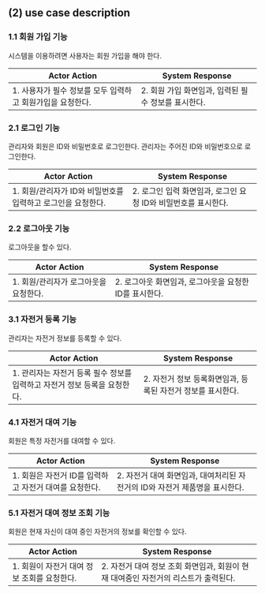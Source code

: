 ## (2) use case description 

### 1.1 회원 가입 기능

시스템을 이용하려면 사용자는 회원 가입을 해야 한다.

| Actor Action | System Response |
| --- | --- |
| 1. 사용자가 필수 정보를 모두 입력하고 회원가입을 요청한다. | 2. 회원 가입 화면임과, 입력된 필수 정보를 표시한다. |

### 2.1 로그인 기능

관리자와 회원은 ID와 비밀번호로 로그인한다. 관리자는 주어진 ID와 비밀번호으로 로그인한다.

| Actor Action | System Response |
| --- | --- |
| 1. 회원/관리자가 ID와 비밀번호를 입력하고 로그인을 요청한다. | 2. 로그인 입력 화면임과, 로그인 요청 ID와 비밀번호를 표시한다. |

### 2.2 로그아웃 기능

로그아웃을 할수 있다. 

| Actor Action | System Response |
| --- | --- |
| 1. 회원/관리자가 로그아웃을 요청한다. | 2. 로그아웃 화면임과, 로그아웃을 요청한 ID를 표시한다. |

### 3.1 자전거 등록 기능

관리자는 자전거 정보를 등록할 수 있다.

| Actor Action | System Response |
| --- | --- |
| 1. 관리자는 자전거 등록 필수 정보를 입력하고 자전거 정보 등록을 요청한다.  | 2. 자전거 정보 등록화면임과, 등록된 자전거 정보를 표시한다.  |

### 4.1 자전거 대여 기능

회원은 특정 자전거를 대여할 수 있다.

| Actor Action | System Response |
| --- | --- |
| 1. 회원은 자전거 ID를 입력하고 자전거 대여를 요청한다.  | 2. 자전거 대여 화면임과, 대여처리된 자전거의 ID와 자전거 제품명을 표시한다. |

### 5.1 자전거 대여 정보 조회 기능

회원은 현재 자신이 대여 중인 자전거의 정보를 확인할 수 있다.

| Actor Action | System Response |
| --- | --- |
| 1. 회원이 자전거 대여 정보 조회를 요청한다.  | 2. 자전거 대여 정보 조회 화면임과, 회원이 현재 대여중인 자전거의 리스트가 출력된다. |
